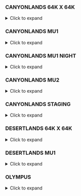 ### CANYONLANDS 64K X 64K
<details>
  <summary>Click to expand</summary>

| Lump | External | Offset | Size | Version | FourCC |
| :--- | :------- | :----- | :--- | :------ | :----- |
ENTITIES | :heavy_check_mark: | 89838976 | 559731 | 0 | 0 |
PLANES | :heavy_check_mark: | 9584 | 6416 | 0 | 0 |
TEXTURE_DATA | :heavy_check_mark: | 2064 | 7520 | 0 | 0 |
VERTICES | :heavy_check_mark: | 90398736 | 18184824 | 0 | 0 |
LIGHTPROBE_PARENT_INFOS | :heavy_check_mark: | 351512200 | 28 | 0 | 0 |
SHADOW_ENVIRONMENTS | :heavy_check_mark: | 89838904 | 72 | 0 | 0 |
MODELS | :heavy_check_mark: | 16000 | 146816 | 0 | 0 |
UNKNOWN_15 | :heavy_check_mark: | 162816 | 19151 | 0 | 0 |
UNKNOWN_16 | :heavy_check_mark: | 181968 | 724 | 0 | 0 |
UNKNOWN_17 | :heavy_check_mark: | 182692 | 4120 | 0 | 0 |
UNKNOWN_18 | :heavy_check_mark: | 186812 | 25570944 | 0 | 0 |
UNKNOWN_19 | :heavy_check_mark: | 25757756 | 21636408 | 0 | 0 |
UNKNOWN_20 | :heavy_check_mark: | 47394164 | 3120 | 0 | 0 |
ENTITY_PARTITIONS | :heavy_check_mark: | 90398708 | 28 | 0 | 0 |
VERTEX_NORMALS | :heavy_check_mark: | 299877208 | 16871736 | 0 | 0 |
GAME_LUMP | :heavy_check_mark: | 352258768 | 28893224 | 0 | 0 |
LEAF_WATERDATA | :x: | 351512228 | 0 | 0 | 0 |
UNKNOWN_37 | :heavy_check_mark: | 52746256 | 367632 | 0 | 0 |
UNKNOWN_38 | :heavy_check_mark: | 87848880 | 702672 | 0 | 0 |
UNKNOWN_39 | :heavy_check_mark: | 53113888 | 313114 | 0 | 0 |
PAKFILE | :heavy_check_mark: | 381151992 | 15209464 | 0 | 0 |
CUBEMAPS | :heavy_check_mark: | 351512228 | 464 | 0 | 0 |
WORLDLIGHTS | :heavy_check_mark: | 351512692 | 739312 | 0 | 0 |
WORLDLIGHTS_PARENT_INFO | :heavy_check_mark: | 352252004 | 6688 | 0 | 0 |
VERTEX_UNLIT | :heavy_check_mark: | 108583560 | 28260 | 0 | 0 |
VERTEX_LIT_FLAT | :x: | 108611820 | 0 | 0 | 0 |
VERTEX_LIT_BUMP | :heavy_check_mark: | 108611820 | 79204256 | 0 | 0 |
VERTEX_UNLIT_TS | :heavy_check_mark: | 187816076 | 17688 | 0 | 0 |
MESH_INDICES | :heavy_check_mark: | 187833764 | 11459580 | 0 | 0 |
MESHES | :heavy_check_mark: | 199293344 | 1086820 | 0 | 0 |
MESH_BOUNDS | :heavy_check_mark: | 200380164 | 1242080 | 0 | 0 |
MATERIAL_SORT | :heavy_check_mark: | 201622244 | 5796 | 0 | 0 |
LIGHTMAP_HEADERS | :heavy_check_mark: | 201628040 | 56 | 0 | 0 |
CM_GRID | :heavy_check_mark: | 352258692 | 76 | 0 | 0 |
LIGHTMAP_DATA_SKY | :heavy_check_mark: | 201628096 | 54198272 | 0 | 0 |
CSM_AABB_NODES | :heavy_check_mark: | 82167120 | 5681760 | 0 | 0 |
CSM_OBJ_REFS | :heavy_check_mark: | 88551552 | 1287352 | 0 | 0 |
LIGHTPROBES | :heavy_check_mark: | 321562036 | 28156032 | 0 | 0 |
STATIC_PROP_LIGHTPROBE_INDEX | :heavy_check_mark: | 349718068 | 1794132 | 0 | 0 |
LIGHTPROBE_TREE | :heavy_check_mark: | 316748944 | 449352 | 0 | 0 |
LIGHTPROBE_REFS | :heavy_check_mark: | 317198296 | 4363740 | 0 | 0 |
LIGHTMAP_DATA_REAL_TIME_LIGHTS | :heavy_check_mark: | 255826368 | 40648704 | 0 | 0 |
CELL_BSP_NODES | :heavy_check_mark: | 47397284 | 9160 | 0 | 0 |
CELLS | :heavy_check_mark: | 47406444 | 2904 | 0 | 0 |
PORTALS | :heavy_check_mark: | 47409348 | 44100 | 0 | 0 |
PORTAL_VERTS | :heavy_check_mark: | 47453448 | 37812 | 0 | 0 |
PORTAL_EDGES | :heavy_check_mark: | 47491260 | 9272 | 0 | 0 |
PORTAL_VERT_EDGES | :heavy_check_mark: | 47500532 | 50416 | 0 | 0 |
PORTAL_VERT_REFS | :heavy_check_mark: | 47550948 | 16458 | 0 | 0 |
PORTAL_EDGE_REFS | :heavy_check_mark: | 47567408 | 16458 | 0 | 0 |
PORTAL_EDGE_ISECT_EDGE | :heavy_check_mark: | 47583868 | 43088 | 0 | 0 |
PORTAL_EDGE_ISECT_AT_VERT | :heavy_check_mark: | 47626956 | 43088 | 0 | 0 |
PORTAL_EDGE_ISECT_HEADER | :heavy_check_mark: | 47670044 | 18544 | 0 | 0 |
OCCLUSION_MESH_VERTS | :heavy_check_mark: | 47688588 | 24600 | 0 | 0 |
OCCLUSION_MESH_INDICES | :heavy_check_mark: | 47713188 | 23244 | 0 | 0 |
CELL_AABB_NODES | :heavy_check_mark: | 47736432 | 5009824 | 0 | 0 |
OBJ_REFS | :heavy_check_mark: | 53427004 | 2069300 | 0 | 0 |
OBJ_REF_BOUNDS | :heavy_check_mark: | 55496304 | 16554400 | 0 | 0 |
LIGHTMAP_DATA_REAL_TIME_LIGHTS_PAGE | :heavy_check_mark: | 299862464 | 14742 | 0 | 0 |
LEVEL_INFO | :heavy_check_mark: | 72050704 | 36 | 0 | 0 |
SHADOW_MESH_OPAQUE_VERTS | :heavy_check_mark: | 72050740 | 6003372 | 0 | 0 |
SHADOW_MESH_ALPHA_VERTS | :heavy_check_mark: | 78054112 | 260760 | 0 | 0 |
SHADOW_MESH_INDICES | :heavy_check_mark: | 78314872 | 3850002 | 0 | 0 |
SHADOW_MESH_MESHES | :heavy_check_mark: | 82164876 | 2244 | 0 | 0 |
</details>

### CANYONLANDS MU1
<details>
  <summary>Click to expand</summary>

| Lump | External | Offset | Size | Version | FourCC |
| :--- | :------- | :----- | :--- | :------ | :----- |
ENTITIES | :heavy_check_mark: | 88040556 | 520844 | 0 | 0 |
PLANES | :heavy_check_mark: | 10528 | 9840 | 0 | 0 |
TEXTURE_DATA | :heavy_check_mark: | 2064 | 8464 | 0 | 0 |
VERTICES | :heavy_check_mark: | 88561428 | 18166992 | 0 | 0 |
LIGHTPROBE_PARENT_INFOS | :heavy_check_mark: | 340179044 | 28 | 0 | 0 |
SHADOW_ENVIRONMENTS | :heavy_check_mark: | 88040484 | 72 | 0 | 0 |
MODELS | :heavy_check_mark: | 20368 | 146944 | 0 | 0 |
UNKNOWN_15 | :heavy_check_mark: | 167312 | 21826 | 0 | 0 |
UNKNOWN_16 | :heavy_check_mark: | 189140 | 848 | 0 | 0 |
UNKNOWN_17 | :heavy_check_mark: | 189988 | 4696 | 0 | 0 |
UNKNOWN_18 | :heavy_check_mark: | 194684 | 25823040 | 0 | 0 |
UNKNOWN_19 | :heavy_check_mark: | 26017724 | 21671804 | 0 | 0 |
UNKNOWN_20 | :heavy_check_mark: | 47689528 | 3120 | 0 | 0 |
ENTITY_PARTITIONS | :heavy_check_mark: | 88561400 | 28 | 0 | 0 |
VERTEX_NORMALS | :heavy_check_mark: | 291119132 | 16626852 | 0 | 0 |
GAME_LUMP | :heavy_check_mark: | 340986020 | 27778920 | 0 | 0 |
LEAF_WATERDATA | :x: | 340179072 | 0 | 0 | 0 |
UNKNOWN_37 | :heavy_check_mark: | 52744632 | 339584 | 0 | 0 |
UNKNOWN_38 | :heavy_check_mark: | 86496212 | 309884 | 0 | 0 |
UNKNOWN_39 | :heavy_check_mark: | 53084216 | 288710 | 0 | 0 |
PAKFILE | :heavy_check_mark: | 368764940 | 16258356 | 0 | 0 |
CUBEMAPS | :heavy_check_mark: | 340179072 | 496 | 0 | 0 |
WORLDLIGHTS | :heavy_check_mark: | 340179568 | 799680 | 0 | 0 |
WORLDLIGHTS_PARENT_INFO | :heavy_check_mark: | 340979248 | 6688 | 0 | 0 |
VERTEX_UNLIT | :heavy_check_mark: | 106728420 | 795340 | 0 | 0 |
VERTEX_LIT_FLAT | :x: | 107523760 | 0 | 0 | 0 |
VERTEX_LIT_BUMP | :heavy_check_mark: | 107523760 | 76427424 | 0 | 0 |
VERTEX_UNLIT_TS | :heavy_check_mark: | 183951184 | 23160 | 0 | 0 |
MESH_INDICES | :heavy_check_mark: | 183974344 | 11344128 | 0 | 0 |
MESHES | :heavy_check_mark: | 195318472 | 1250844 | 0 | 0 |
MESH_BOUNDS | :heavy_check_mark: | 196569316 | 1429536 | 0 | 0 |
MATERIAL_SORT | :heavy_check_mark: | 197998852 | 6504 | 0 | 0 |
LIGHTMAP_HEADERS | :heavy_check_mark: | 198005356 | 56 | 0 | 0 |
CM_GRID | :heavy_check_mark: | 340985936 | 84 | 0 | 0 |
LIGHTMAP_DATA_SKY | :heavy_check_mark: | 198005412 | 51363840 | 0 | 0 |
CSM_AABB_NODES | :heavy_check_mark: | 81379124 | 5117088 | 0 | 0 |
CSM_OBJ_REFS | :heavy_check_mark: | 86806096 | 1234388 | 0 | 0 |
LIGHTPROBES | :heavy_check_mark: | 312383112 | 26073216 | 0 | 0 |
STATIC_PROP_LIGHTPROBE_INDEX | :heavy_check_mark: | 338456328 | 1722716 | 0 | 0 |
LIGHTPROBE_TREE | :heavy_check_mark: | 307745984 | 434728 | 0 | 0 |
LIGHTPROBE_REFS | :heavy_check_mark: | 308180712 | 4202400 | 0 | 0 |
LIGHTMAP_DATA_REAL_TIME_LIGHTS | :heavy_check_mark: | 249369252 | 38522880 | 0 | 0 |
CELL_BSP_NODES | :heavy_check_mark: | 47692648 | 14376 | 0 | 0 |
CELLS | :heavy_check_mark: | 47707024 | 3192 | 0 | 0 |
PORTALS | :heavy_check_mark: | 47710216 | 34824 | 0 | 0 |
PORTAL_VERTS | :heavy_check_mark: | 47745040 | 78780 | 0 | 0 |
PORTAL_EDGES | :heavy_check_mark: | 47823820 | 10532 | 0 | 0 |
PORTAL_VERT_EDGES | :heavy_check_mark: | 47834352 | 105040 | 0 | 0 |
PORTAL_VERT_REFS | :heavy_check_mark: | 47939392 | 13128 | 0 | 0 |
PORTAL_EDGE_REFS | :heavy_check_mark: | 47952520 | 13128 | 0 | 0 |
PORTAL_EDGE_ISECT_EDGE | :heavy_check_mark: | 47965648 | 45088 | 0 | 0 |
PORTAL_EDGE_ISECT_AT_VERT | :heavy_check_mark: | 48010736 | 45088 | 0 | 0 |
PORTAL_EDGE_ISECT_HEADER | :heavy_check_mark: | 48055824 | 21064 | 0 | 0 |
OCCLUSION_MESH_VERTS | :heavy_check_mark: | 48076888 | 24984 | 0 | 0 |
OCCLUSION_MESH_INDICES | :heavy_check_mark: | 48101872 | 23400 | 0 | 0 |
CELL_AABB_NODES | :heavy_check_mark: | 48125272 | 4619360 | 0 | 0 |
OBJ_REFS | :heavy_check_mark: | 53372928 | 1977188 | 0 | 0 |
OBJ_REF_BOUNDS | :heavy_check_mark: | 55350116 | 15817504 | 0 | 0 |
LIGHTMAP_DATA_REAL_TIME_LIGHTS_PAGE | :heavy_check_mark: | 291102372 | 16758 | 0 | 0 |
LEVEL_INFO | :heavy_check_mark: | 71167620 | 36 | 0 | 0 |
SHADOW_MESH_OPAQUE_VERTS | :heavy_check_mark: | 71167656 | 6015060 | 0 | 0 |
SHADOW_MESH_ALPHA_VERTS | :heavy_check_mark: | 77182716 | 240660 | 0 | 0 |
SHADOW_MESH_INDICES | :heavy_check_mark: | 77423376 | 3953682 | 0 | 0 |
SHADOW_MESH_MESHES | :heavy_check_mark: | 81377060 | 2064 | 0 | 0 |
</details>

### CANYONLANDS MU1 NIGHT
<details>
  <summary>Click to expand</summary>

| Lump | External | Offset | Size | Version | FourCC |
| :--- | :------- | :----- | :--- | :------ | :----- |
ENTITIES | :heavy_check_mark: | 88849368 | 530529 | 0 | 0 |
PLANES | :heavy_check_mark: | 10240 | 10528 | 0 | 0 |
TEXTURE_DATA | :heavy_check_mark: | 2064 | 8176 | 0 | 0 |
VERTICES | :heavy_check_mark: | 89379928 | 18195972 | 0 | 0 |
LIGHTPROBE_PARENT_INFOS | :heavy_check_mark: | 348139236 | 28 | 0 | 0 |
SHADOW_ENVIRONMENTS | :heavy_check_mark: | 88849332 | 36 | 0 | 0 |
MODELS | :heavy_check_mark: | 20768 | 144640 | 0 | 0 |
UNKNOWN_15 | :heavy_check_mark: | 165408 | 21169 | 0 | 0 |
UNKNOWN_16 | :heavy_check_mark: | 186580 | 780 | 0 | 0 |
UNKNOWN_17 | :heavy_check_mark: | 187360 | 4576 | 0 | 0 |
UNKNOWN_18 | :heavy_check_mark: | 191936 | 26039296 | 0 | 0 |
UNKNOWN_19 | :heavy_check_mark: | 26231232 | 21680064 | 0 | 0 |
UNKNOWN_20 | :heavy_check_mark: | 47911296 | 3408 | 0 | 0 |
ENTITY_PARTITIONS | :heavy_check_mark: | 89379900 | 28 | 0 | 0 |
VERTEX_NORMALS | :heavy_check_mark: | 293910884 | 16653708 | 0 | 0 |
GAME_LUMP | :heavy_check_mark: | 349103452 | 28541736 | 0 | 0 |
LEAF_WATERDATA | :x: | 348139264 | 0 | 0 | 0 |
UNKNOWN_37 | :heavy_check_mark: | 52929584 | 334104 | 0 | 0 |
UNKNOWN_38 | :heavy_check_mark: | 87272880 | 314512 | 0 | 0 |
UNKNOWN_39 | :heavy_check_mark: | 53263688 | 285030 | 0 | 0 |
PAKFILE | :heavy_check_mark: | 377645188 | 16258368 | 0 | 0 |
CUBEMAPS | :heavy_check_mark: | 348139264 | 496 | 0 | 0 |
WORLDLIGHTS | :heavy_check_mark: | 348139760 | 956928 | 0 | 0 |
WORLDLIGHTS_PARENT_INFO | :heavy_check_mark: | 349096688 | 6688 | 0 | 0 |
VERTEX_UNLIT | :heavy_check_mark: | 107575900 | 875320 | 0 | 0 |
VERTEX_LIT_FLAT | :x: | 108451220 | 0 | 0 | 0 |
VERTEX_LIT_BUMP | :heavy_check_mark: | 108451220 | 77116672 | 0 | 0 |
VERTEX_UNLIT_TS | :heavy_check_mark: | 185567892 | 19176 | 0 | 0 |
MESH_INDICES | :heavy_check_mark: | 185587068 | 11436372 | 0 | 0 |
MESHES | :heavy_check_mark: | 197023440 | 1299564 | 0 | 0 |
MESH_BOUNDS | :heavy_check_mark: | 198323004 | 1485216 | 0 | 0 |
MATERIAL_SORT | :heavy_check_mark: | 199808220 | 6276 | 0 | 0 |
LIGHTMAP_HEADERS | :heavy_check_mark: | 199814496 | 56 | 0 | 0 |
CM_GRID | :heavy_check_mark: | 349103376 | 76 | 0 | 0 |
LIGHTMAP_DATA_SKY | :heavy_check_mark: | 199814552 | 51904512 | 0 | 0 |
CSM_AABB_NODES | :heavy_check_mark: | 82070352 | 5202528 | 0 | 0 |
CSM_OBJ_REFS | :heavy_check_mark: | 87587392 | 1261940 | 0 | 0 |
LIGHTPROBES | :heavy_check_mark: | 316665908 | 29702640 | 0 | 0 |
STATIC_PROP_LIGHTPROBE_INDEX | :heavy_check_mark: | 346368548 | 1770688 | 0 | 0 |
LIGHTPROBE_TREE | :heavy_check_mark: | 310564592 | 570536 | 0 | 0 |
LIGHTPROBE_REFS | :heavy_check_mark: | 311135128 | 5530780 | 0 | 0 |
LIGHTMAP_DATA_REAL_TIME_LIGHTS | :heavy_check_mark: | 251719064 | 38928384 | 0 | 0 |
CELL_BSP_NODES | :heavy_check_mark: | 47914704 | 15336 | 0 | 0 |
CELLS | :heavy_check_mark: | 47930040 | 3360 | 0 | 0 |
PORTALS | :heavy_check_mark: | 47933400 | 37032 | 0 | 0 |
PORTAL_VERTS | :heavy_check_mark: | 47970432 | 83184 | 0 | 0 |
PORTAL_EDGES | :heavy_check_mark: | 48053616 | 10996 | 0 | 0 |
PORTAL_VERT_EDGES | :heavy_check_mark: | 48064612 | 110912 | 0 | 0 |
PORTAL_VERT_REFS | :heavy_check_mark: | 48175524 | 13862 | 0 | 0 |
PORTAL_EDGE_REFS | :heavy_check_mark: | 48189388 | 13862 | 0 | 0 |
PORTAL_EDGE_ISECT_EDGE | :heavy_check_mark: | 48203252 | 47168 | 0 | 0 |
PORTAL_EDGE_ISECT_AT_VERT | :heavy_check_mark: | 48250420 | 47168 | 0 | 0 |
PORTAL_EDGE_ISECT_HEADER | :heavy_check_mark: | 48297588 | 21992 | 0 | 0 |
OCCLUSION_MESH_VERTS | :heavy_check_mark: | 48319580 | 25548 | 0 | 0 |
OCCLUSION_MESH_INDICES | :heavy_check_mark: | 48345128 | 23976 | 0 | 0 |
CELL_AABB_NODES | :heavy_check_mark: | 48369104 | 4560480 | 0 | 0 |
OBJ_REFS | :heavy_check_mark: | 53548720 | 2030724 | 0 | 0 |
OBJ_REF_BOUNDS | :heavy_check_mark: | 55579444 | 16245792 | 0 | 0 |
LIGHTMAP_DATA_REAL_TIME_LIGHTS_PAGE | :heavy_check_mark: | 293891480 | 19404 | 0 | 0 |
LEVEL_INFO | :heavy_check_mark: | 71825236 | 36 | 0 | 0 |
SHADOW_MESH_OPAQUE_VERTS | :heavy_check_mark: | 71825272 | 6040740 | 0 | 0 |
SHADOW_MESH_ALPHA_VERTS | :heavy_check_mark: | 77866012 | 242480 | 0 | 0 |
SHADOW_MESH_INDICES | :heavy_check_mark: | 78108492 | 3959796 | 0 | 0 |
SHADOW_MESH_MESHES | :heavy_check_mark: | 82068288 | 2064 | 0 | 0 |
</details>

### CANYONLANDS MU2
<details>
  <summary>Click to expand</summary>

| Lump | External | Offset | Size | Version | FourCC |
| :--- | :------- | :----- | :--- | :------ | :----- |
ENTITIES | :heavy_check_mark: | 88618044 | 562543 | 0 | 0 |
PLANES | :heavy_check_mark: | 10448 | 10656 | 0 | 0 |
TEXTURE_DATA | :heavy_check_mark: | 2064 | 8384 | 0 | 0 |
VERTICES | :heavy_check_mark: | 89180616 | 19014300 | 0 | 0 |
LIGHTPROBE_PARENT_INFOS | :heavy_check_mark: | 348161132 | 28 | 0 | 0 |
SHADOW_ENVIRONMENTS | :heavy_check_mark: | 88618008 | 36 | 0 | 0 |
MODELS | :heavy_check_mark: | 21104 | 145856 | 0 | 0 |
UNKNOWN_15 | :heavy_check_mark: | 166960 | 21187 | 0 | 0 |
UNKNOWN_16 | :heavy_check_mark: | 188148 | 844 | 0 | 0 |
UNKNOWN_17 | :heavy_check_mark: | 188992 | 4680 | 0 | 0 |
UNKNOWN_18 | :heavy_check_mark: | 193672 | 26180672 | 0 | 0 |
UNKNOWN_19 | :heavy_check_mark: | 26374344 | 22371096 | 0 | 0 |
UNKNOWN_20 | :heavy_check_mark: | 48745440 | 3120 | 0 | 0 |
ENTITY_PARTITIONS | :heavy_check_mark: | 89180588 | 28 | 0 | 0 |
VERTEX_NORMALS | :heavy_check_mark: | 296872088 | 17698512 | 0 | 0 |
GAME_LUMP | :heavy_check_mark: | 348986444 | 26617256 | 0 | 0 |
LEAF_WATERDATA | :x: | 348161160 | 0 | 0 | 0 |
UNKNOWN_37 | :heavy_check_mark: | 54165900 | 358704 | 0 | 0 |
UNKNOWN_38 | :heavy_check_mark: | 87210624 | 283980 | 0 | 0 |
UNKNOWN_39 | :heavy_check_mark: | 54524604 | 307802 | 0 | 0 |
PAKFILE | :heavy_check_mark: | 375603700 | 18880616 | 0 | 0 |
CUBEMAPS | :heavy_check_mark: | 348161160 | 576 | 0 | 0 |
WORLDLIGHTS | :heavy_check_mark: | 348161736 | 817936 | 0 | 0 |
WORLDLIGHTS_PARENT_INFO | :heavy_check_mark: | 348979672 | 6688 | 0 | 0 |
VERTEX_UNLIT | :heavy_check_mark: | 108194916 | 2484040 | 0 | 0 |
VERTEX_LIT_FLAT | :x: | 110678956 | 0 | 0 | 0 |
VERTEX_LIT_BUMP | :heavy_check_mark: | 110678956 | 79068032 | 0 | 0 |
VERTEX_UNLIT_TS | :heavy_check_mark: | 189746988 | 26616 | 0 | 0 |
MESH_INDICES | :heavy_check_mark: | 189773604 | 12105948 | 0 | 0 |
MESHES | :heavy_check_mark: | 201879552 | 1705424 | 0 | 0 |
MESH_BOUNDS | :heavy_check_mark: | 203584976 | 1949056 | 0 | 0 |
MATERIAL_SORT | :heavy_check_mark: | 205534032 | 6420 | 0 | 0 |
LIGHTMAP_HEADERS | :heavy_check_mark: | 205540452 | 56 | 0 | 0 |
CM_GRID | :heavy_check_mark: | 348986360 | 84 | 0 | 0 |
LIGHTMAP_DATA_SKY | :heavy_check_mark: | 205540508 | 50380800 | 0 | 0 |
CSM_AABB_NODES | :heavy_check_mark: | 82529216 | 4681408 | 0 | 0 |
CSM_OBJ_REFS | :heavy_check_mark: | 87494604 | 1123404 | 0 | 0 |
LIGHTPROBES | :heavy_check_mark: | 319789124 | 26722416 | 0 | 0 |
STATIC_PROP_LIGHTPROBE_INDEX | :heavy_check_mark: | 346511540 | 1649592 | 0 | 0 |
LIGHTPROBE_TREE | :heavy_check_mark: | 314570600 | 489464 | 0 | 0 |
LIGHTPROBE_REFS | :heavy_check_mark: | 315060064 | 4729060 | 0 | 0 |
LIGHTMAP_DATA_REAL_TIME_LIGHTS | :heavy_check_mark: | 255921308 | 37785600 | 0 | 0 |
CELL_BSP_NODES | :heavy_check_mark: | 48748560 | 15320 | 0 | 0 |
CELLS | :heavy_check_mark: | 48763880 | 3672 | 0 | 0 |
PORTALS | :heavy_check_mark: | 48767552 | 40452 | 0 | 0 |
PORTAL_VERTS | :heavy_check_mark: | 48808004 | 89712 | 0 | 0 |
PORTAL_EDGES | :heavy_check_mark: | 48897716 | 11892 | 0 | 0 |
PORTAL_VERT_EDGES | :heavy_check_mark: | 48909608 | 119616 | 0 | 0 |
PORTAL_VERT_REFS | :heavy_check_mark: | 49029224 | 14950 | 0 | 0 |
PORTAL_EDGE_REFS | :heavy_check_mark: | 49044176 | 14950 | 0 | 0 |
PORTAL_EDGE_ISECT_EDGE | :heavy_check_mark: | 49059128 | 50848 | 0 | 0 |
PORTAL_EDGE_ISECT_AT_VERT | :heavy_check_mark: | 49109976 | 50848 | 0 | 0 |
PORTAL_EDGE_ISECT_HEADER | :heavy_check_mark: | 49160824 | 23784 | 0 | 0 |
OCCLUSION_MESH_VERTS | :heavy_check_mark: | 49184608 | 29040 | 0 | 0 |
OCCLUSION_MESH_INDICES | :heavy_check_mark: | 49213648 | 27420 | 0 | 0 |
CELL_AABB_NODES | :heavy_check_mark: | 49241068 | 4924832 | 0 | 0 |
OBJ_REFS | :heavy_check_mark: | 54832408 | 1911312 | 0 | 0 |
OBJ_REF_BOUNDS | :heavy_check_mark: | 56743720 | 15290496 | 0 | 0 |
LIGHTMAP_DATA_REAL_TIME_LIGHTS_PAGE | :heavy_check_mark: | 296855708 | 16380 | 0 | 0 |
LEVEL_INFO | :heavy_check_mark: | 72034216 | 36 | 0 | 0 |
SHADOW_MESH_OPAQUE_VERTS | :heavy_check_mark: | 72034252 | 6196824 | 0 | 0 |
SHADOW_MESH_ALPHA_VERTS | :heavy_check_mark: | 78231076 | 233980 | 0 | 0 |
SHADOW_MESH_INDICES | :heavy_check_mark: | 78465056 | 4062276 | 0 | 0 |
SHADOW_MESH_MESHES | :heavy_check_mark: | 82527332 | 1884 | 0 | 0 |
</details>

### CANYONLANDS STAGING
<details>
  <summary>Click to expand</summary>

| Lump | External | Offset | Size | Version | FourCC |
| :--- | :------- | :----- | :--- | :------ | :----- |
ENTITIES | :heavy_check_mark: | 1747168 | 26250 | 0 | 0 |
PLANES | :heavy_check_mark: | 2464 | 784 | 0 | 0 |
TEXTURE_DATA | :heavy_check_mark: | 2064 | 400 | 0 | 0 |
VERTICES | :heavy_check_mark: | 1773448 | 322056 | 0 | 0 |
LIGHTPROBE_PARENT_INFOS | :heavy_check_mark: | 7031904 | 28 | 0 | 0 |
SHADOW_ENVIRONMENTS | :heavy_check_mark: | 1747132 | 36 | 0 | 0 |
MODELS | :heavy_check_mark: | 3248 | 1088 | 0 | 0 |
UNKNOWN_15 | :heavy_check_mark: | 4336 | 1257 | 0 | 0 |
UNKNOWN_16 | :heavy_check_mark: | 5596 | 200 | 0 | 0 |
UNKNOWN_17 | :heavy_check_mark: | 5796 | 336 | 0 | 0 |
UNKNOWN_18 | :heavy_check_mark: | 6132 | 642432 | 0 | 0 |
UNKNOWN_19 | :heavy_check_mark: | 648564 | 416680 | 0 | 0 |
UNKNOWN_20 | :x: | 1065244 | 0 | 0 | 0 |
ENTITY_PARTITIONS | :heavy_check_mark: | 1773420 | 28 | 0 | 0 |
VERTEX_NORMALS | :heavy_check_mark: | 5698392 | 315036 | 0 | 0 |
GAME_LUMP | :heavy_check_mark: | 7041536 | 360680 | 0 | 0 |
LEAF_WATERDATA | :x: | 7031932 | 0 | 0 | 0 |
UNKNOWN_37 | :heavy_check_mark: | 1135564 | 3432 | 0 | 0 |
UNKNOWN_38 | :heavy_check_mark: | 1721636 | 7128 | 0 | 0 |
UNKNOWN_39 | :heavy_check_mark: | 1138996 | 2836 | 0 | 0 |
PAKFILE | :heavy_check_mark: | 7402216 | 54 | 0 | 0 |
CUBEMAPS | :heavy_check_mark: | 7031932 | 96 | 0 | 0 |
TEXTURE_DATA_STRING_DATA | :heavy_check_mark: | 7032028 | 24 | 0 | 0 |
WORLDLIGHTS | :heavy_check_mark: | 7032052 | 9408 | 0 | 0 |
WORLDLIGHTS_PARENT_INFO | :x: | 7041460 | 0 | 0 | 0 |
VERTEX_UNLIT | :heavy_check_mark: | 2095504 | 19520 | 0 | 0 |
VERTEX_LIT_FLAT | :x: | 2115024 | 0 | 0 | 0 |
VERTEX_LIT_BUMP | :heavy_check_mark: | 2115024 | 1191904 | 0 | 0 |
VERTEX_UNLIT_TS | :x: | 3306928 | 0 | 0 | 0 |
MESH_INDICES | :heavy_check_mark: | 3306928 | 236868 | 0 | 0 |
MESHES | :heavy_check_mark: | 3543796 | 11732 | 0 | 0 |
MESH_BOUNDS | :heavy_check_mark: | 3555528 | 13408 | 0 | 0 |
MATERIAL_SORT | :heavy_check_mark: | 3568936 | 300 | 0 | 0 |
LIGHTMAP_HEADERS | :heavy_check_mark: | 3569236 | 8 | 0 | 0 |
CM_GRID | :heavy_check_mark: | 7041460 | 76 | 0 | 0 |
TRICOLL_BEVEL_INDICES | :heavy_check_mark: | 4601436 | 258048 | 0 | 0 |
LIGHTMAP_DATA_SKY | :heavy_check_mark: | 3569244 | 1032192 | 0 | 0 |
CSM_AABB_NODES | :heavy_check_mark: | 1606980 | 114656 | 0 | 0 |
CSM_OBJ_REFS | :heavy_check_mark: | 1728764 | 18368 | 0 | 0 |
LIGHTPROBES | :heavy_check_mark: | 6264548 | 745968 | 0 | 0 |
STATIC_PROP_LIGHTPROBE_INDEX | :heavy_check_mark: | 7010516 | 21388 | 0 | 0 |
LIGHTPROBE_TREE | :heavy_check_mark: | 6013428 | 24120 | 0 | 0 |
LIGHTPROBE_REFS | :heavy_check_mark: | 6037548 | 227000 | 0 | 0 |
LIGHTMAP_DATA_REAL_TIME_LIGHTS | :heavy_check_mark: | 4859484 | 774144 | 0 | 0 |
CELL_BSP_NODES | :heavy_check_mark: | 1065244 | 456 | 0 | 0 |
CELLS | :heavy_check_mark: | 1065700 | 208 | 0 | 0 |
PORTALS | :heavy_check_mark: | 1065908 | 2076 | 0 | 0 |
PORTAL_VERTS | :heavy_check_mark: | 1067984 | 5784 | 0 | 0 |
PORTAL_EDGES | :heavy_check_mark: | 1073768 | 596 | 0 | 0 |
PORTAL_VERT_EDGES | :heavy_check_mark: | 1074364 | 7712 | 0 | 0 |
PORTAL_VERT_REFS | :heavy_check_mark: | 1082076 | 962 | 0 | 0 |
PORTAL_EDGE_REFS | :heavy_check_mark: | 1083040 | 962 | 0 | 0 |
PORTAL_EDGE_ISECT_EDGE | :heavy_check_mark: | 1084004 | 2496 | 0 | 0 |
PORTAL_EDGE_ISECT_AT_VERT | :heavy_check_mark: | 1086500 | 2496 | 0 | 0 |
PORTAL_EDGE_ISECT_HEADER | :heavy_check_mark: | 1088996 | 1192 | 0 | 0 |
OCCLUSION_MESH_VERTS | :heavy_check_mark: | 1090188 | 192 | 0 | 0 |
OCCLUSION_MESH_INDICES | :heavy_check_mark: | 1090188 | 144 | 0 | 0 |
CELL_AABB_NODES | :heavy_check_mark: | 1090188 | 45376 | 0 | 0 |
OBJ_REFS | :heavy_check_mark: | 1141832 | 23156 | 0 | 0 |
OBJ_REF_BOUNDS | :heavy_check_mark: | 1164988 | 185248 | 0 | 0 |
LIGHTMAP_DATA_REAL_TIME_LIGHTS_PAGE | :heavy_check_mark: | 5698140 | 252 | 0 | 0 |
LEVEL_INFO | :heavy_check_mark: | 1350236 | 36 | 0 | 0 |
SHADOW_MESH_OPAQUE_VERTS | :heavy_check_mark: | 1350272 | 141888 | 0 | 0 |
SHADOW_MESH_ALPHA_VERTS | :heavy_check_mark: | 1492160 | 12080 | 0 | 0 |
SHADOW_MESH_INDICES | :heavy_check_mark: | 1504240 | 102390 | 0 | 0 |
SHADOW_MESH_MESHES | :heavy_check_mark: | 1606632 | 348 | 0 | 0 |
</details>

### DESERTLANDS 64K X 64K
<details>
  <summary>Click to expand</summary>

| Lump | External | Offset | Size | Version | FourCC |
| :--- | :------- | :----- | :--- | :------ | :----- |
ENTITIES | :heavy_check_mark: | 72168612 | 926702 | 0 | 0 |
PLANES | :heavy_check_mark: | 8768 | 4464 | 0 | 0 |
TEXTURE_DATA | :heavy_check_mark: | 2064 | 6704 | 0 | 0 |
VERTICES | :heavy_check_mark: | 73095344 | 21046368 | 0 | 0 |
LIGHTPROBE_PARENT_INFOS | :heavy_check_mark: | 359258296 | 168 | 0 | 0 |
SHADOW_ENVIRONMENTS | :heavy_check_mark: | 72168612 | 36 | 0 | 0 |
MODELS | :heavy_check_mark: | 13232 | 114048 | 0 | 0 |
UNKNOWN_15 | :heavy_check_mark: | 127280 | 18038 | 0 | 0 |
UNKNOWN_16 | :heavy_check_mark: | 145320 | 392 | 0 | 0 |
UNKNOWN_17 | :heavy_check_mark: | 145712 | 3608 | 0 | 0 |
UNKNOWN_18 | :heavy_check_mark: | 149320 | 28282624 | 0 | 0 |
UNKNOWN_19 | :heavy_check_mark: | 28431944 | 19158200 | 0 | 0 |
UNKNOWN_20 | :heavy_check_mark: | 47590144 | 27096 | 0 | 0 |
ENTITY_PARTITIONS | :heavy_check_mark: | 73095316 | 28 | 0 | 0 |
VERTEX_NORMALS | :heavy_check_mark: | 292593168 | 24454224 | 0 | 0 |
GAME_LUMP | :heavy_check_mark: | 360632720 | 29377832 | 0 | 0 |
LEAF_WATERDATA | :x: | 359258464 | 0 | 0 | 0 |
UNKNOWN_37 | :heavy_check_mark: | 52170956 | 330320 | 0 | 0 |
UNKNOWN_38 | :heavy_check_mark: | 72168612 | 407512 | 0 | 0 |
UNKNOWN_39 | :heavy_check_mark: | 52501276 | 270500 | 0 | 0 |
PAKFILE | :heavy_check_mark: | 390010552 | 13111979 | 0 | 0 |
CUBEMAPS | :heavy_check_mark: | 359258464 | 400 | 0 | 0 |
WORLDLIGHTS | :heavy_check_mark: | 359258864 | 1368528 | 0 | 0 |
WORLDLIGHTS_PARENT_INFO | :heavy_check_mark: | 360627392 | 5244 | 0 | 0 |
VERTEX_UNLIT | :heavy_check_mark: | 94141712 | 217080 | 0 | 0 |
VERTEX_LIT_FLAT | :x: | 94358792 | 0 | 0 | 0 |
VERTEX_LIT_BUMP | :heavy_check_mark: | 94358792 | 100754432 | 0 | 0 |
VERTEX_UNLIT_TS | :heavy_check_mark: | 195113224 | 25944 | 0 | 0 |
MESH_INDICES | :heavy_check_mark: | 195139168 | 15258252 | 0 | 0 |
MESHES | :heavy_check_mark: | 210397420 | 1497804 | 0 | 0 |
MESH_BOUNDS | :heavy_check_mark: | 211895224 | 1711776 | 0 | 0 |
MATERIAL_SORT | :heavy_check_mark: | 213607000 | 5292 | 0 | 0 |
LIGHTMAP_HEADERS | :heavy_check_mark: | 213612292 | 48 | 0 | 0 |
CM_GRID | :heavy_check_mark: | 360632636 | 84 | 0 | 0 |
LIGHTMAP_DATA_SKY | :heavy_check_mark: | 213612340 | 43560960 | 0 | 0 |
CSM_AABB_NODES | :heavy_check_mark: | 72168612 | 6494368 | 0 | 0 |
CSM_OBJ_REFS | :heavy_check_mark: | 72168612 | 1420032 | 0 | 0 |
LIGHTPROBES | :heavy_check_mark: | 323605712 | 33829056 | 0 | 0 |
STATIC_PROP_LIGHTPROBE_INDEX | :heavy_check_mark: | 357434768 | 1823528 | 0 | 0 |
LIGHTPROBE_TREE | :heavy_check_mark: | 317047392 | 614960 | 0 | 0 |
LIGHTPROBE_REFS | :heavy_check_mark: | 317662352 | 5943360 | 0 | 0 |
LIGHTMAP_DATA_REAL_TIME_LIGHTS | :heavy_check_mark: | 257173300 | 32670720 | 0 | 0 |
CELL_BSP_NODES | :heavy_check_mark: | 47617240 | 5992 | 0 | 0 |
CELLS | :heavy_check_mark: | 47623232 | 2120 | 0 | 0 |
PORTALS | :heavy_check_mark: | 47625352 | 28464 | 0 | 0 |
PORTAL_VERTS | :heavy_check_mark: | 47653816 | 25584 | 0 | 0 |
PORTAL_EDGES | :heavy_check_mark: | 47679400 | 6628 | 0 | 0 |
PORTAL_VERT_EDGES | :heavy_check_mark: | 47686028 | 34112 | 0 | 0 |
PORTAL_VERT_REFS | :heavy_check_mark: | 47720140 | 10730 | 0 | 0 |
PORTAL_EDGE_REFS | :heavy_check_mark: | 47730872 | 10730 | 0 | 0 |
PORTAL_EDGE_ISECT_EDGE | :heavy_check_mark: | 47741604 | 30064 | 0 | 0 |
PORTAL_EDGE_ISECT_AT_VERT | :heavy_check_mark: | 47771668 | 30064 | 0 | 0 |
PORTAL_EDGE_ISECT_HEADER | :heavy_check_mark: | 47801732 | 13256 | 0 | 0 |
OCCLUSION_MESH_VERTS | :heavy_check_mark: | 47814988 | 15228 | 0 | 0 |
OCCLUSION_MESH_INDICES | :heavy_check_mark: | 47830216 | 12738 | 0 | 0 |
CELL_AABB_NODES | :heavy_check_mark: | 47842956 | 4328000 | 0 | 0 |
OBJ_REFS | :heavy_check_mark: | 52771776 | 2155200 | 0 | 0 |
OBJ_REF_BOUNDS | :heavy_check_mark: | 54926976 | 17241600 | 0 | 0 |
LIGHTMAP_DATA_REAL_TIME_LIGHTS_PAGE | :heavy_check_mark: | 292566580 | 26586 | 0 | 0 |
LEVEL_INFO | :heavy_check_mark: | 72168576 | 36 | 0 | 0 |
SHADOW_MESH_OPAQUE_VERTS | :heavy_check_mark: | 72168612 | 7015212 | 0 | 0 |
SHADOW_MESH_ALPHA_VERTS | :heavy_check_mark: | 72168612 | 177100 | 0 | 0 |
SHADOW_MESH_INDICES | :heavy_check_mark: | 72168612 | 5031720 | 0 | 0 |
SHADOW_MESH_MESHES | :heavy_check_mark: | 72168612 | 1644 | 0 | 0 |
</details>

### DESERTLANDS MU1
<details>
  <summary>Click to expand</summary>

| Lump | External | Offset | Size | Version | FourCC |
| :--- | :------- | :----- | :--- | :------ | :----- |
ENTITIES | :heavy_check_mark: | 94431896 | 884798 | 0 | 0 |
PLANES | :heavy_check_mark: | 9344 | 6944 | 0 | 0 |
TEXTURE_DATA | :heavy_check_mark: | 2064 | 7280 | 0 | 0 |
VERTICES | :heavy_check_mark: | 95316724 | 22182408 | 0 | 0 |
LIGHTPROBE_PARENT_INFOS | :heavy_check_mark: | 387681376 | 168 | 0 | 0 |
SHADOW_ENVIRONMENTS | :heavy_check_mark: | 94431860 | 36 | 0 | 0 |
MODELS | :heavy_check_mark: | 16288 | 121600 | 0 | 0 |
UNKNOWN_15 | :heavy_check_mark: | 137888 | 19785 | 0 | 0 |
UNKNOWN_16 | :heavy_check_mark: | 157676 | 432 | 0 | 0 |
UNKNOWN_17 | :heavy_check_mark: | 158108 | 4000 | 0 | 0 |
UNKNOWN_18 | :heavy_check_mark: | 162108 | 29493376 | 0 | 0 |
UNKNOWN_19 | :heavy_check_mark: | 29655484 | 19979384 | 0 | 0 |
UNKNOWN_20 | :heavy_check_mark: | 49634868 | 26616 | 0 | 0 |
ENTITY_PARTITIONS | :heavy_check_mark: | 95316696 | 28 | 0 | 0 |
VERTEX_NORMALS | :heavy_check_mark: | 319851812 | 26927772 | 0 | 0 |
GAME_LUMP | :heavy_check_mark: | 389029488 | 29193192 | 0 | 0 |
LEAF_WATERDATA | :x: | 387681544 | 0 | 0 | 0 |
UNKNOWN_37 | :heavy_check_mark: | 54262688 | 322044 | 0 | 0 |
UNKNOWN_38 | :heavy_check_mark: | 92653796 | 403672 | 0 | 0 |
UNKNOWN_39 | :heavy_check_mark: | 54584732 | 267322 | 0 | 0 |
PAKFILE | :heavy_check_mark: | 418222680 | 13636096 | 0 | 0 |
CUBEMAPS | :heavy_check_mark: | 387681544 | 416 | 0 | 0 |
WORLDLIGHTS | :heavy_check_mark: | 387681960 | 1342208 | 0 | 0 |
WORLDLIGHTS_PARENT_INFO | :heavy_check_mark: | 389024168 | 5244 | 0 | 0 |
VERTEX_UNLIT | :heavy_check_mark: | 117499132 | 190160 | 0 | 0 |
VERTEX_LIT_FLAT | :x: | 117689292 | 0 | 0 | 0 |
VERTEX_LIT_BUMP | :heavy_check_mark: | 117689292 | 105667136 | 0 | 0 |
VERTEX_UNLIT_TS | :heavy_check_mark: | 223356428 | 25944 | 0 | 0 |
MESH_INDICES | :heavy_check_mark: | 223382372 | 16130640 | 0 | 0 |
MESHES | :heavy_check_mark: | 239513012 | 1566628 | 0 | 0 |
MESH_BOUNDS | :heavy_check_mark: | 241079640 | 1790432 | 0 | 0 |
MATERIAL_SORT | :heavy_check_mark: | 242870072 | 5724 | 0 | 0 |
LIGHTMAP_HEADERS | :heavy_check_mark: | 242875796 | 48 | 0 | 0 |
CM_GRID | :heavy_check_mark: | 389029412 | 76 | 0 | 0 |
LIGHTMAP_DATA_SKY | :heavy_check_mark: | 242875844 | 42455040 | 0 | 0 |
CSM_AABB_NODES | :heavy_check_mark: | 86367492 | 6286304 | 0 | 0 |
CSM_OBJ_REFS | :heavy_check_mark: | 93057468 | 1374392 | 0 | 0 |
LIGHTPROBES | :heavy_check_mark: | 352942548 | 32927520 | 0 | 0 |
STATIC_PROP_LIGHTPROBE_INDEX | :heavy_check_mark: | 385870068 | 1811308 | 0 | 0 |
LIGHTPROBE_TREE | :heavy_check_mark: | 346779584 | 576144 | 0 | 0 |
LIGHTPROBE_REFS | :heavy_check_mark: | 347355728 | 5586820 | 0 | 0 |
LIGHTMAP_DATA_REAL_TIME_LIGHTS | :heavy_check_mark: | 285330884 | 31841280 | 0 | 0 |
CELL_BSP_NODES | :heavy_check_mark: | 49661484 | 10040 | 0 | 0 |
CELLS | :heavy_check_mark: | 49671524 | 2440 | 0 | 0 |
PORTALS | :heavy_check_mark: | 49673964 | 25968 | 0 | 0 |
PORTAL_VERTS | :heavy_check_mark: | 49699932 | 60420 | 0 | 0 |
PORTAL_EDGES | :heavy_check_mark: | 49760352 | 8144 | 0 | 0 |
PORTAL_VERT_EDGES | :heavy_check_mark: | 49768496 | 80560 | 0 | 0 |
PORTAL_VERT_REFS | :heavy_check_mark: | 49849056 | 10068 | 0 | 0 |
PORTAL_EDGE_REFS | :heavy_check_mark: | 49859124 | 10068 | 0 | 0 |
PORTAL_EDGE_ISECT_EDGE | :heavy_check_mark: | 49869192 | 34464 | 0 | 0 |
PORTAL_EDGE_ISECT_AT_VERT | :heavy_check_mark: | 49903656 | 34464 | 0 | 0 |
PORTAL_EDGE_ISECT_HEADER | :heavy_check_mark: | 49938120 | 16288 | 0 | 0 |
OCCLUSION_MESH_VERTS | :heavy_check_mark: | 49954408 | 16896 | 0 | 0 |
OCCLUSION_MESH_INDICES | :heavy_check_mark: | 49971304 | 14232 | 0 | 0 |
CELL_AABB_NODES | :heavy_check_mark: | 49985536 | 4277152 | 0 | 0 |
OBJ_REFS | :heavy_check_mark: | 54852056 | 2143908 | 0 | 0 |
OBJ_REF_BOUNDS | :heavy_check_mark: | 56995964 | 17151264 | 0 | 0 |
LIGHTMAP_DATA_REAL_TIME_LIGHTS_PAGE | :heavy_check_mark: | 319825604 | 26208 | 0 | 0 |
LEVEL_INFO | :heavy_check_mark: | 74147228 | 36 | 0 | 0 |
SHADOW_MESH_OPAQUE_VERTS | :heavy_check_mark: | 74147264 | 7005720 | 0 | 0 |
SHADOW_MESH_ALPHA_VERTS | :heavy_check_mark: | 81152984 | 166660 | 0 | 0 |
SHADOW_MESH_INDICES | :heavy_check_mark: | 81319644 | 5046552 | 0 | 0 |
SHADOW_MESH_MESHES | :heavy_check_mark: | 86366196 | 1296 | 0 | 0 |
</details>

### OLYMPUS
<details>
  <summary>Click to expand</summary>

| Lump | External | Offset | Size | Version | FourCC |
| :--- | :------- | :----- | :--- | :------ | :----- |
ENTITIES | :heavy_check_mark: | 95193420 | 624899 | 0 | 0 |
PLANES | :heavy_check_mark: | 7408 | 9264 | 0 | 0 |
TEXTURE_DATA | :heavy_check_mark: | 2064 | 5344 | 0 | 0 |
VERTICES | :heavy_check_mark: | 95818348 | 21647820 | 0 | 0 |
LIGHTPROBE_PARENT_INFOS | :heavy_check_mark: | 363406196 | 28 | 0 | 0 |
SHADOW_ENVIRONMENTS | :heavy_check_mark: | 95193384 | 36 | 0 | 0 |
MODELS | :heavy_check_mark: | 16672 | 88128 | 0 | 0 |
UNKNOWN_15 | :heavy_check_mark: | 104800 | 14627 | 0 | 0 |
UNKNOWN_16 | :heavy_check_mark: | 119428 | 404 | 0 | 0 |
UNKNOWN_17 | :heavy_check_mark: | 119832 | 2992 | 0 | 0 |
UNKNOWN_18 | :heavy_check_mark: | 122824 | 29636672 | 0 | 0 |
UNKNOWN_19 | :heavy_check_mark: | 29759496 | 21951476 | 0 | 0 |
UNKNOWN_20 | :heavy_check_mark: | 51710972 | 48 | 0 | 0 |
ENTITY_PARTITIONS | :heavy_check_mark: | 95818320 | 28 | 0 | 0 |
VERTEX_NORMALS | :heavy_check_mark: | 281128848 | 32085888 | 0 | 0 |
GAME_LUMP | :heavy_check_mark: | 365095532 | 30193000 | 0 | 0 |
LEAF_WATERDATA | :x: | 363406224 | 0 | 0 | 0 |
UNKNOWN_37 | :heavy_check_mark: | 54981648 | 231988 | 0 | 0 |
UNKNOWN_38 | :heavy_check_mark: | 93524184 | 345496 | 0 | 0 |
UNKNOWN_39 | :heavy_check_mark: | 55213636 | 185502 | 0 | 0 |
PAKFILE | :heavy_check_mark: | 395288532 | 54 | 0 | 0 |
CUBEMAPS | :heavy_check_mark: | 363406224 | 496 | 0 | 0 |
TEXTURE_DATA_STRING_DATA | :heavy_check_mark: | 363406720 | 124 | 0 | 0 |
WORLDLIGHTS | :heavy_check_mark: | 363406844 | 1688624 | 0 | 0 |
WORLDLIGHTS_PARENT_INFO | :x: | 365095468 | 0 | 0 | 0 |
VERTEX_UNLIT | :heavy_check_mark: | 117466168 | 11880 | 0 | 0 |
VERTEX_LIT_FLAT | :x: | 117478048 | 0 | 0 | 0 |
VERTEX_LIT_BUMP | :heavy_check_mark: | 117478048 | 100040096 | 0 | 0 |
VERTEX_UNLIT_TS | :heavy_check_mark: | 217518144 | 27144 | 0 | 0 |
MESH_INDICES | :heavy_check_mark: | 217545288 | 15280776 | 0 | 0 |
MESHES | :heavy_check_mark: | 232826064 | 951748 | 0 | 0 |
MESH_BOUNDS | :heavy_check_mark: | 233777812 | 1087712 | 0 | 0 |
MATERIAL_SORT | :heavy_check_mark: | 234865524 | 4344 | 0 | 0 |
LIGHTMAP_HEADERS | :heavy_check_mark: | 234869868 | 24 | 0 | 0 |
CM_GRID | :heavy_check_mark: | 365095468 | 64 | 0 | 0 |
TRICOLL_BEVEL_INDICES | :heavy_check_mark: | 257283204 | 5603328 | 0 | 0 |
LIGHTMAP_DATA_SKY | :heavy_check_mark: | 234869892 | 22413312 | 0 | 0 |
CSM_AABB_NODES | :heavy_check_mark: | 87371096 | 6153088 | 0 | 0 |
CSM_OBJ_REFS | :heavy_check_mark: | 93869680 | 1323704 | 0 | 0 |
LIGHTPROBES | :heavy_check_mark: | 322119036 | 39413568 | 0 | 0 |
STATIC_PROP_LIGHTPROBE_INDEX | :heavy_check_mark: | 361532604 | 1873592 | 0 | 0 |
LIGHTPROBE_TREE | :heavy_check_mark: | 313214736 | 832120 | 0 | 0 |
LIGHTPROBE_REFS | :heavy_check_mark: | 314046856 | 8072180 | 0 | 0 |
LIGHTMAP_DATA_REAL_TIME_LIGHTS | :heavy_check_mark: | 262886532 | 16809984 | 0 | 0 |
CELL_BSP_NODES | :heavy_check_mark: | 51711020 | 13224 | 0 | 0 |
CELLS | :heavy_check_mark: | 51724244 | 2440 | 0 | 0 |
PORTALS | :heavy_check_mark: | 51726684 | 26508 | 0 | 0 |
PORTAL_VERTS | :heavy_check_mark: | 51753192 | 55308 | 0 | 0 |
PORTAL_EDGES | :heavy_check_mark: | 51808500 | 7068 | 0 | 0 |
PORTAL_VERT_EDGES | :heavy_check_mark: | 51815568 | 73744 | 0 | 0 |
PORTAL_VERT_REFS | :heavy_check_mark: | 51889312 | 9216 | 0 | 0 |
PORTAL_EDGE_REFS | :heavy_check_mark: | 51898528 | 9216 | 0 | 0 |
PORTAL_EDGE_ISECT_EDGE | :heavy_check_mark: | 51907744 | 30432 | 0 | 0 |
PORTAL_EDGE_ISECT_AT_VERT | :heavy_check_mark: | 51938176 | 30432 | 0 | 0 |
PORTAL_EDGE_ISECT_HEADER | :heavy_check_mark: | 51968608 | 14136 | 0 | 0 |
OCCLUSION_MESH_VERTS | :heavy_check_mark: | 51982744 | 12540 | 0 | 0 |
OCCLUSION_MESH_INDICES | :heavy_check_mark: | 51995284 | 18330 | 0 | 0 |
CELL_AABB_NODES | :heavy_check_mark: | 52013616 | 2968032 | 0 | 0 |
OBJ_REFS | :heavy_check_mark: | 55399140 | 2112708 | 0 | 0 |
OBJ_REF_BOUNDS | :heavy_check_mark: | 57511848 | 16901664 | 0 | 0 |
LIGHTMAP_DATA_REAL_TIME_LIGHTS_PAGE | :heavy_check_mark: | 281097348 | 31500 | 0 | 0 |
LEVEL_INFO | :heavy_check_mark: | 74413512 | 36 | 0 | 0 |
SHADOW_MESH_OPAQUE_VERTS | :heavy_check_mark: | 74413548 | 7514052 | 0 | 0 |
SHADOW_MESH_ALPHA_VERTS | :heavy_check_mark: | 81927600 | 69500 | 0 | 0 |
SHADOW_MESH_INDICES | :heavy_check_mark: | 81997100 | 5372196 | 0 | 0 |
SHADOW_MESH_MESHES | :heavy_check_mark: | 87369296 | 1800 | 0 | 0 |
</details>
